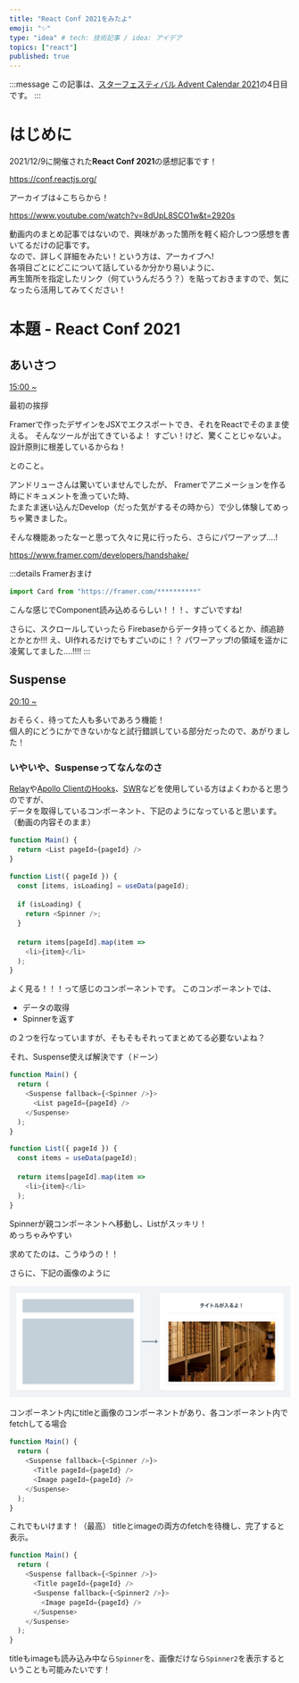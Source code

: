 ```yaml
---
title: "React Conf 2021をみたよ"
emoji: "✨"
type: "idea" # tech: 技術記事 / idea: アイデア
topics: ["react"]
published: true
---
```


:::message
この記事は、[スターフェスティバル Advent Calendar 2021](https://qiita.com/advent-calendar/2021/stafes)の4日目です。
:::

# はじめに
2021/12/9に開催された**React Conf 2021**の感想記事です！

https://conf.reactjs.org/

アーカイブは↓こちらから！

https://www.youtube.com/watch?v=8dUpL8SCO1w&t=2920s

動画内のまとめ記事ではないので、興味があった箇所を軽く紹介しつつ感想を書いてるだけの記事です。  
なので、詳しく詳細をみたい！という方は、アーカイブへ!  
各項目ごとにどこについて話しているか分かり易いように、  
再生箇所を指定したリンク（何ていうんだろう？）を貼っておきますので、気になったら活用してみてください！  
# 本題 - React Conf 2021

## あいさつ

[15:00 ~](https://youtu.be/8dUpL8SCO1w?t=899)

最初の挨拶  

Framerで作ったデザインをJSXでエクスポートでき、それをReactでそのまま使える。
そんなツールが出てきているよ！
すごい！けど、驚くことじゃないよ。設計原則に根差しているからね！

とのこと。

アンドリューさんは驚いていませんでしたが、
Framerでアニメーションを作る時にドキュメントを漁っていた時、  
たまたま迷い込んだDevelop（だった気がするその時から）で少し体験してめっちゃ驚きました。

そんな機能あったなーと思って久々に見に行ったら、さらにパワーアップ....!

https://www.framer.com/developers/handshake/

:::details Framerおまけ
```javascript
import Card from "https://framer.com/**********"
```
こんな感じでComponent読み込めるらしい！！！、すごいですね!

さらに、スクロールしていったら
Firebaseからデータ持ってくるとか、顔追跡とかとか!!!
え、UI作れるだけでもすごいのに！？
パワーアップ!の領域を遥かに凌駕してました....!!!!
:::

## Suspense

[20:10 ~](https://youtu.be/8dUpL8SCO1w?t=1210)

おそらく、待ってた人も多いであろう機能！  
個人的にどうにかできないかなと試行錯誤している部分だったので、あがりました！  

### いやいや、Suspenseってなんなのさ

[Relay](https://relay.dev/)や[Apollo ClientのHooks](https://www.apollographql.com/docs/react/api/react/hooks/)、[SWR](https://swr.vercel.app/ja)などを使用している方はよくわかると思うのですが、  
データを取得しているコンポーネント、下記のようになっていると思います。 
（動画の内容そのまま）

```javascript
function Main() {
  return <List pageId={pageId} />
}
```

```javascript
function List({ pageId }) {
  const [items, isLoading] = useData(pageId);

  if (isLoading) {
    return <Spinner />;
  }

  return items[pageId].map(item => 
    <li>{item}</li>
  );
}
```

よく見る！！！って感じのコンポーネントです。
このコンポーネントでは、

- データの取得
- Spinnerを返す

の２つを行なっていますが、そもそもそれってまとめてる必要ないよね？

それ、Suspense使えば解決です（ドーン）

```javascript
function Main() {
  return (
    <Suspense fallback={<Spinner />}>
      <List pageId={pageId} />
    </Suspense>
  );
}
```

```javascript
function List({ pageId }) {
  const items = useData(pageId);

  return items[pageId].map(item => 
    <li>{item}</li>
  );
}
```

Spinnerが親コンポーネントへ移動し、Listがスッキリ！  
めっちゃみやすい

求めてたのは、こうゆうの！！

さらに、下記の画像のように

![](/images/aa1040c1abd97b/image1.png)

コンポーネント内にtitleと画像のコンポーネントがあり、各コンポーネント内でfetchしてる場合

```javascript
function Main() {
  return (
    <Suspense fallback={<Spinner />}>
      <Title pageId={pageId} />
      <Image pageId={pageId} />
    </Suspense>
  );
}
```
これでもいけます！（最高）
titleとimageの両方のfetchを待機し、完了すると表示。

```javascript
function Main() {
  return (
    <Suspense fallback={<Spinner />}>
      <Title pageId={pageId} />
      <Suspense fallback={<Spinner2 />}>
        <Image pageId={pageId} />
      </Suspense>
    </Suspense>
  );
}
```
titleもimageも読み込み中なら`Spinner`を、画像だけなら`Spinner2`を表示するということも可能みたいです！

##


